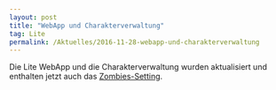 ```yaml
---
layout: post
title: "WebApp und Charakterverwaltung"
tag: Lite
permalink: /Aktuelles/2016-11-28-webapp-und-charakterverwaltung
---
```


Die Lite WebApp und die Charakterverwaltung wurden aktualisiert und enthalten jetzt auch das [Zombies-Setting](https://lite.jcgames.de/Settings/Zombies/).
